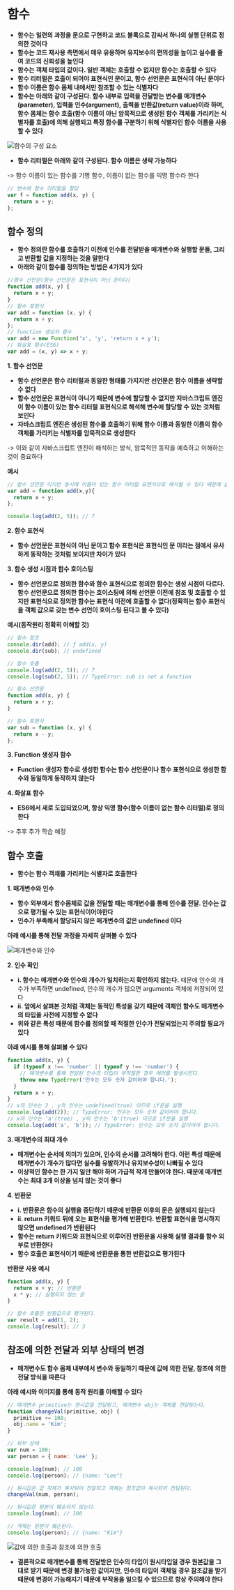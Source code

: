 # 함수

- **함수는 일련의 과정을 문으로 구현하고 코드 블록으로 감싸서 하나의 실행 단위로 정의한 것이다**
- **함수는 코드 재사용 측면에서 매우 유용하며 유지보수의 편의성을 높이고 실수를 줄여 코드의 신뢰성을 높인다**
- **함수는 객체 타입의 값이다. 일반 객체는 호출할 수 없지만 함수는 호출할 수 있다**
- **함수 리터럴은 호출이 되어야 표현식인 문이고, 함수 선언문은 표현식이 아닌 문이다**
- **함수 이름은 함수 몸체 내에서만 참조할 수 있는 식별자다**
- **함수는 아래와 같이 구성된다. 함수 내부로 입력을 전달받는 변수를 매개변수(parameter), 입력을 인수(argument), 출력을 반환값(return value)이라 하며, 함수 몸체는 함수 호출(함수 이름이 아닌 암묵적으로 생성된 함수 객체를 가리키는 식별자를 호출)에 의해 실행되고 특정 함수를 구분하기 위해 식별자인 함수 이름을 사용할 수 있다**


![함수의 구성 요소](https://user-images.githubusercontent.com/67866773/91276130-10350700-e7bc-11ea-89ab-6195e7c73674.png)

- **함수 리터럴은 아래와 같이 구성된다. 함수 이름은 생략 가능하다**

-> 함수 이름이 있는 함수를 기명 함수, 이름이 없는 함수를 익명 함수라 한다

```js
// 변수에 함수 리터럴을 할당
var f = function add(x, y) {
  return x + y;
};
```

## 함수 정의

- **함수 정의란 함수를 호출하기 이전에 인수를 전달받을 매개변수와 실행할 문들, 그리고 반환할 값을 지정하는 것을 말한다**
- **아래와 같이 함수를 정의하는 방법은 4가지가 있다**

```js
//함수 선언문(함수 선언문은 표현식이 아닌 문이다)
function add(x, y) {
  return x + y;
}
// 함수 표현식
var add = function (x, y) {
  return x + y;
};
// function 생성자 함수
var add = new Function('x', 'y', 'return x + y');
// 화살표 함수(ES6)
var add = (x, y) => x + y;
```

**1. 함수 선언문**

- **함수 선언문은 함수 리터럴과 동일한 형태를 가지지만 선언문은 함수 이름을 생략할 수 없다**
- **함수 선언문은 표현식이 아니기 때문에 변수에 할당할 수 없지만 자바스크립트 엔진이 함수 이름이 있는 함수 리터럴 표현식으로 해석해 변수에 할당할 수 있는 것처럼 보인다**
- **자바스크립트 엔진은 생성된 함수를 호출하기 위해 함수 이름과 동일한 이름의 함수 객체를 가리키는 식별자를 암묵적으로 생성한다** 

-> 이와 같이 자바스크립트 엔진이 해석하는 방식, 암묵적인 동작을 예측하고 이해하는 것이 중요하다

**예시**

```js
// 함수 선언문 이지만 동시에 이름이 있는 함수 리터럴 표현식으로 해석될 수 있다 때문에 값으로 평가될 수 있기 때문에 변수에 할당이 가능하다
var add = function add(x,y){
  return x + y;
};

console.log(add(2, 5)); // 7
```

**2. 함수 표현식**

- **함수 선언문은 표현식이 아닌 문이고 함수 표현식은 표현식인 문 이라는 점에서 유사하게 동작하는 것처럼 보이지만 차이가 있다**

**3. 함수 생성 시점과 함수 호이스팅**

- **함수 선언문으로 정의한 함수와 함수 표현식으로 정의한 함수는 생성 시점이 다르다. 함수 선언문으로 정의한 함수는 호이스팅에 의해 선언문 이전에 참조 및 호출할 수 있지만 표현식으로 정의한 함수는 표현식 이전에 호출할 수 없다(정확히는 함수 표현식을 객체 값으로 갖는 변수 선언이 호이스팅 된다고 볼 수 있다)**

**예시(동작원리 정확히 이해할 것)**

```js
// 함수 참조
console.dir(add); // ƒ add(x, y)
console.dir(sub); // undefined

// 함수 호출
console.log(add(2, 5)); // 7
console.log(sub(2, 5)); // TypeError: sub is not a function

// 함수 선언문
function add(x, y) {
  return x + y;
}

// 함수 표현식
var sub = function (x, y) {
  return x - y;
};
```

**3. Function 생성자 함수**

- **Function 생성자 함수로 생성한 함수는 함수 선언문이나 함수 표현식으로 생성한 함수와 동일하게 동작하지 않는다**

**4. 화살표 함수**

- **ES6에서 새로 도입되었으며, 항상 익명 함수(함수 이름이 없는 함수 리터럴)로 정의한다**

-> 추후 추가 학습 예정

## 함수 호출

- **함수는 함수 객채를 가리키는 식별자로 호출한다**

**1. 매개변수와 인수**

- **함수 외부에서 함수몸체로 값을 전달할 때는 매개변수를 통해 인수를 전달. 인수는 값으로 평가될 수 있는 표현식이어야한다**
- **인수가 부족해서 할당되지 않은 매개변수의 값은 undefined 이다**

**아래 예시를 통해 전달 과정을 자세히 살펴볼 수 있다**

![매개변수와 인수](https://user-images.githubusercontent.com/67866773/91322161-5d37ce00-e7fa-11ea-801e-8544901e0f89.png)

**2. 인수 확인**

- **i. 함수는 매개변수와 인수의 개수가 일치하는지 확인하지 않는다.** 때문에 인수의 개수가 부족하면 undefined, 인수의 개수가 많으면 arguments 객체에 저장되어 있다
- **ii. 앞에서 살펴본 것처럼 객체는 동적인 특성을 갖기 때문에 객체인 함수도 매개변수의 타입을 사전에 지정할 수 없다**
- **위와 같은 특성 때문에 함수를 정의할 때 적절한 인수가 전달되었는지 주의할 필요가 있다**

**아래 예시를 통해 살펴볼 수 있다**

```js
function add(x, y) {
  if (typeof x !== 'number' || typeof y !== 'number') {
    // 매개변수를 통해 전달된 인수의 타입이 부적절한 경우 에러를 발생시킨다.
    throw new TypeError('인수는 모두 숫자 값이어야 합니다.');
  }
  return x + y;
}
// x의 인수는 2 , y의 인수는 undefined(true) 이므로 if문을 실행
console.log(add(2)); // TypeError: 인수는 모두 숫자 값이어야 합니다.
// x의 인수는 'a'(true) , y의 인수는 'b'(true) 이므로 if문을 실행
console.log(add('a', 'b')); // TypeError: 인수는 모두 숫자 값이어야 합니다.
```

**3. 매개변수의 최대 개수**

- **매개변수는 순서에 의미가 있으며, 인수의 순서를 고려해야 한다. 이런 특성 때문에 매개변수가 개수가 많다면 실수를 유발하거나 유지보수성이 나빠질 수 있다**
- **이상적인 함수는 한 가지 일만 해야 하며 가급적 작게 만들어야 한다. 때문에 매개변수는 최대 3개 이상을 넘지 않는 것이 좋다**

**4. 반환문**

- **i. 반환문은 함수의 실행을 중단하기 때문에 반환문 이후의 문은 실행되지 않는다**
- **ii. return 키워드 뒤에 오는 표현식을 평가해 반환한다. 반환할 표현식을 명시하지 않으면 undefined가 반환된다**
- **함수는 return 키워드와 표현식으로 이루어진 반환문을 사용해 실행 결과를 함수 외부로 반환한다**
- **함수 호출은 표현식이기 때문에 반환문을 통한 반환값으로 평가된다**

**반환문 사용 예시**

```js
function add(x, y) {
  return x + y; // 반환문
  x * y; // 실행되지 않는 문
}

// 함수 호출은 반환값으로 평가된다.
var result = add(1, 2);
console.log(result); // 3
```

## 참조에 의한 전달과 외부 상태의 변경

- **매개변수도 함수 몸체 내부에서 변수와 동일하기 때문에 값에 의한 전달, 참조에 의한 전달 방식을 따른다**

**아래 예시와 이미지를 통해 동작 원리를 이해할 수 있다**

```js
// 매개변수 primitive는 원시값을 전달받고, 매개변수 obj는 객체를 전달받는다.
function changeVal(primitive, obj) {
  primitive += 100;
  obj.name = 'Kim';
}

// 외부 상태
var num = 100;
var person = { name: 'Lee' };

console.log(num); // 100
console.log(person); // {name: "Lee"}

// 원시값은 값 자체가 복사되어 전달되고 객체는 참조값이 복사되어 전달된다.
changeVal(num, person);

// 원시값은 원본이 훼손되지 않는다.
console.log(num); // 100

// 객체는 원본이 훼손된다.
console.log(person); // {name: "Kim"}
```

![값에 의한 호출과 참조에 의한 호출](https://user-images.githubusercontent.com/67866773/91329867-a5a7b980-e803-11ea-8876-a9309e15c142.png)

- **결론적으로 매개변수를 통해 전달받은 인수의 타입이 원시타입일 경우 원본값을 그대로 받기 때문에 변경 불가능한 값이지만, 인수의 타입이 객체일 경우 참조값을 받기 때문에 변경이 가능해지기 때문에 부작용을 일으킬 수 있으므로 항상 주의해야 한다**


























